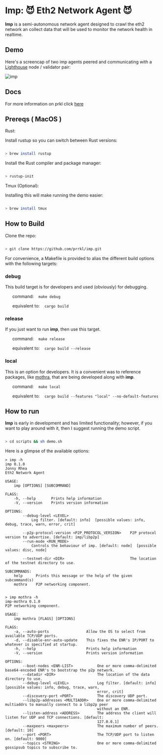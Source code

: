 # Imp: 😈 Eth2 Network Agent 😈

**Imp** is a semi-autonomous network agent designed to crawl the eth2 network an collect data that will be used to monitor the network health in realtime.

## Demo

Here's a screencap of two imp agents peered and communicating with a [Lighthouse](https://github.com/sigp/lighthouse) node / validator pair:

![imp](https://github.com/prrkl/docs/blob/master/resources/imphouse.gif)

## Docs

For more information on prkl click [here](https://github.com/prrkl/docs/blob/master/README.md)

## Prereqs ( MacOS )

Rust:

Install rustup so you can switch between Rust versions:

```sh

> brew install rustup

```

Install the Rust compiler and package manager:

```sh

> rustup-init

```

Tmux (Optional):

Installing this will make running the demo easier:

```sh

> brew install tmux

```

## How to Build

Clone the repo:

```sh

> git clone https://github.com/prrkl/imp.git

```

For convenience, a Makefile is provided to alias the different build options with the following targets:

### debug

This build target is for developers and used (obviously) for debugging.

&nbsp;&nbsp;&nbsp;&nbsp;&nbsp;&nbsp;command: &nbsp;&nbsp;&nbsp;`make debug`

&nbsp;&nbsp;&nbsp;&nbsp;&nbsp;&nbsp;equivalent to: &nbsp;&nbsp;&nbsp;`cargo build`

### release

If you just want to run **imp**, then use this target.

&nbsp;&nbsp;&nbsp;&nbsp;&nbsp;&nbsp;command: &nbsp;&nbsp;&nbsp;`make release`

&nbsp;&nbsp;&nbsp;&nbsp;&nbsp;&nbsp;equivalent to: &nbsp;&nbsp;&nbsp;`cargo build --release`

### local

This is an option for developers.  It is a convenient was to reference packages, like [mothra](https://github.com/prrkl/mothra), that are being developed along with **imp**.

&nbsp;&nbsp;&nbsp;&nbsp;&nbsp;&nbsp;command: &nbsp;&nbsp;&nbsp;`make local`

&nbsp;&nbsp;&nbsp;&nbsp;&nbsp;&nbsp;equivalent to: &nbsp;&nbsp;&nbsp;`cargo build --features "local" --no-default-features`

## How to run

**Imp** is early in development and has limited functionality; however, if you want to play around with it, then I suggest running the demo script.

```sh

> cd scripts && sh demo.sh

```

Here is a glimpse of the available options:

```
> imp -h
imp 0.1.0
Jonny Rhea
Eth2 Network Agent

USAGE:
    imp [OPTIONS] [SUBCOMMAND]

FLAGS:
    -h, --help       Prints help information
    -V, --version    Prints version information

OPTIONS:
        --debug-level <LEVEL>
            Log filter. [default: info]  [possible values: info, debug, trace, warn, error, crit]

        --p2p-protocol-version <P2P_PROTOCOL_VERSION>    P2P protocol version to advertise. [default: imp/libp2p]
        --run-mode <RUN_MODE>
            Controls the behaviour of imp. [default: node]  [possible values: disc, node]

        --testnet-dir <DIR>                              The location of the testnet directory to use.

SUBCOMMANDS:
    help      Prints this message or the help of the given subcommand(s)
    mothra    P2P networking component.


> imp mothra -h
imp-mothra 0.1.0
P2P networking component.

USAGE:
    imp mothra [FLAGS] [OPTIONS]

FLAGS:
    -a, --auto-ports                 Allow the OS to select from available TCP/UDP ports.
    -d, --disable-enr-auto-update    This fixes the ENR's IP/PORT to whatever is specified at startup.
    -h, --help                       Prints help information
    -V, --version                    Prints version information

OPTIONS:
        --boot-nodes <ENR-LIST>           One or more comma-delimited base64-encoded ENR's to bootstrap the p2p network.
        --datadir <DIR>                   The location of the data directory to use.
        --debug-level <LEVEL>             Log filter. [default: info]  [possible values: info, debug, trace, warn,
                                          error, crit]
        --discovery-port <PORT>           The discovery UDP port.
        --libp2p-addresses <MULTIADDR>    One or more comma-delimited multiaddrs to manually connect to a libp2p peer
                                          without an ENR.
        --listen-address <ADDRESS>        The address the client will listen for UDP and TCP connections. [default:
                                          127.0.0.1]
        --maxpeers <maxpeers>             The maximum number of peers. [default: 10]
        --port <PORT>                     The TCP/UDP port to listen on. [default: 9000]
        --topics <STRING>                 One or more comma-delimited gossipsub topics to subscribe to.

```
